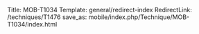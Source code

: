 Title: MOB-T1034
Template: general/redirect-index
RedirectLink: /techniques/T1476
save_as: mobile/index.php/Technique/MOB-T1034/index.html